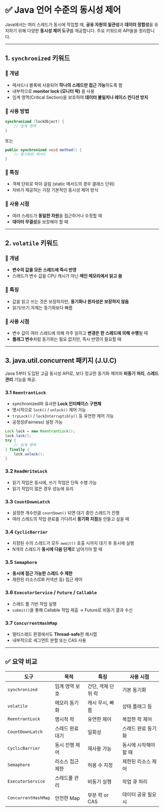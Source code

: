 # ✅ Java 언어 수준의 동시성 제어

Java에서는 여러 스레드가 동시에 작업할 때, **공유 자원의 일관성**과 **데이터 정합성**을 유지하기 위해 다양한 **동시성 제어 도구**를 제공합니다. 주요 키워드와 API들을 정리합니다.

---

## 1. `synchronized` 키워드

### 🔹 개념
- 메서드나 블록에 사용되어 **하나의 스레드만 접근 가능**하도록 함
- 내부적으로 **monitor lock (모니터 락)** 을 사용
- 임계 영역(Critical Section)을 보호하여 **데이터 불일치나 레이스 컨디션 방지**

### 🔹 사용 방법
```java
synchronized (lockObject) {
    // 임계 영역
}
```
또는
```java
public synchronized void method() {
    // 동기화된 메서드
}
```

### 🔹 특징
- 객체 단위로 락이 걸림 (static 메서드의 경우 클래스 단위)
- 자바가 제공하는 가장 기본적인 동시성 제어 방식

### 🔹 사용 시점
- 여러 스레드가 **동일한 자원**을 접근하거나 수정할 때
- **데이터 무결성**을 보장해야 할 때

---

## 2. `volatile` 키워드

### 🔹 개념
- **변수의 값을 모든 스레드에 즉시 반영**
- 스레드가 변수 값을 CPU 캐시가 아닌 **메인 메모리에서 읽고 씀**

### 🔹 특징
- 값을 읽고 쓰는 것은 보장하지만, **동기화나 원자성은 보장하지 않음**
- 읽기/쓰기 자체는 동기화보다 빠름

### 🔹 사용 시점
- 변수 값이 여러 스레드에 의해 자주 읽히고 **변경은 한 스레드에 의해 수행**될 때
- **플래그 변수**처럼 동기화는 필요 없지만, 즉시 반영이 필요할 때

---

## 3. java.util.concurrent 패키지 (J.U.C)

Java 5부터 도입된 고급 동시성 API로, 보다 정교한 동기화 제어와 **비동기 처리**, **스레드 관리** 기능을 제공.

### 3.1 `ReentrantLock`
- synchronized와 유사한 **Lock 인터페이스 구현체**
- 명시적으로 `lock()` / `unlock()` 제어 가능
- `tryLock()` / `lockInterruptibly()` 등 유연한 제어 가능
- 공정성(Fairness) 설정 가능

```java
Lock lock = new ReentrantLock();
lock.lock();
try {
    // 임계 영역
} finally {
    lock.unlock();
}
```

### 3.2 `ReadWriteLock`
- 읽기 작업은 동시에, 쓰기 작업은 단독 수행 가능
- 읽기 작업이 많은 경우 성능에 유리

### 3.3 `CountDownLatch`
- 설정한 개수만큼 `countDown()` 되면 대기 중인 스레드가 진행
- 여러 스레드의 작업 완료를 기다려서 **동기화 지점**을 만들고 싶을 때

### 3.4 `CyclicBarrier`
- 지정된 수의 스레드가 모두 `await()` 호출 시까지 대기 후 동시에 실행
- N개의 스레드가 **동시에 다음 단계**로 넘어가야 할 때

### 3.5 `Semaphore`
- **동시에 접근 가능한 스레드 수 제한**
- 제한된 리소스(DB 커넥션 등) 접근 제어

### 3.6 `ExecutorService` / `Future` / `Callable`
- 스레드 풀 기반 작업 실행
- `submit()`을 통해 Callable 작업 제출 → Future로 비동기 결과 수신

### 3.7 `ConcurrentHashMap`
- 멀티스레드 환경에서도 **Thread-safe**한 해시맵
- 내부적으로 세그먼트 분할 또는 CAS 사용

---

## ✅ 요약 비교

| 도구 | 목적 | 특징 | 사용 시점 |
|------|------|------|------------|
| `synchronized` | 임계 영역 보호 | 간단, 객체 단위 락 | 기본 동기화 |
| `volatile` | 메모리 동기화 | 캐시 무시, 빠름 | 상태 플래그 등 |
| `ReentrantLock` | 명시적 락 | 유연한 제어 | 복잡한 락 제어 |
| `CountDownLatch` | 스레드 완료 대기 | 일회성 | 스레드 완료 동기화 |
| `CyclicBarrier` | 동시 진행 제어 | 재사용 가능 | 동시에 시작해야 할 때 |
| `Semaphore` | 리소스 접근 제한 | 허용 수 지정 | 제한된 리소스 제어 |
| `ExecutorService` | 스레드풀 관리 | 비동기 실행 | 작업 큐 처리 |
| `ConcurrentHashMap` | 안전한 Map | 부분 락 or CAS | 데이터 공유 필요 시 |
